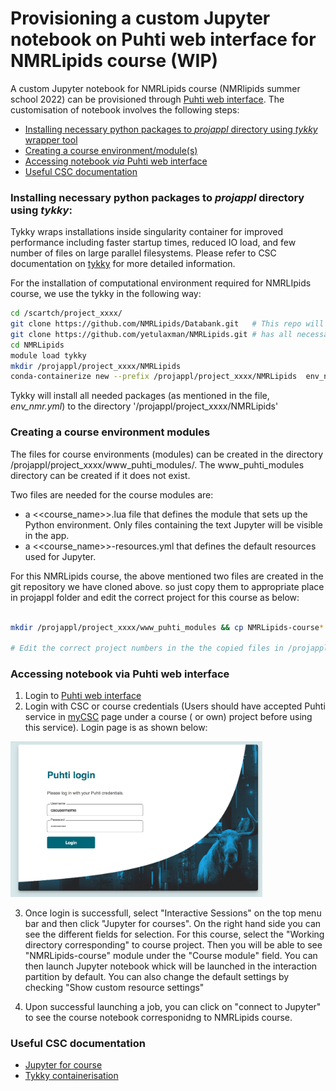 # Provisioning  a custom Jupyter notebook on Puhti web interface for NMRLipids course (WIP)

A custom Jupyter notebook for NMRLipids course (NMRlipids summer school 2022) can be provisioned through [Puhti web interface](https://www.puhti.csc.fi). The customisation of notebook involves the following steps:

- [Installing necessary python packages to *projappl* directory using *tykky* wrapper tool](#installing-necessary-python-packages-to-projappl-directory-using-tykky)
- [Creating a course environment/module(s)](#creating-a-course-environment-modules)
- [Accessing notebook *via* Puhti web interface](#accessing-notebook-via-puhti-web-interface)
- [Useful CSC documentation](useful-CSC-documentation)

### Installing necessary python packages to *projappl* directory using *tykky*:

Tykky wraps installations inside singularity container for improved performance including faster startup times, reduced IO load, and  few number of files on large parallel filesystems. Please refer to CSC documentation on [tykky](https://docs.csc.fi/computing/containers/tykky/) for more detailed information.

For the installation of computational environment required for NMRLIpids course, we use the tykky in the following way:

```bash
cd /scartch/project_xxxx/
git clone https://github.com/NMRLipids/Databank.git   # This repo will be copied to correct path inside the Jupyter notebook for each participant when notebook is laucnhed
git clone https://github.com/yetulaxman/NMRLipids.git # has all necessary scripts for customising the course environment
cd NMRLipids 
module load tykky
mkdir /projappl/project_xxxx/NMRLipids
conda-containerize new --prefix /projappl/project_xxxx/NMRLipids  env_nmr.yml  # this can take a while

```
Tykky will install all needed packages (as mentioned in the file, *env_nmr.yml*) to the directory '/projappl/project_xxxx/NMRLipids'

### Creating a course environment modules

The files for course environments (modules) can be created in the directory /projappl/project_xxxx/www_puhti_modules/. The www_puhti_modules directory can be created if it does not exist.

Two files are needed for the course modules are:
   - a <<course_name>>.lua file that defines the module that sets up the Python environment. Only files containing the text Jupyter will be visible in the app.
   - a <<course_name>>-resources.yml that defines the default resources used for Jupyter.
  
For this NMRLipids course, the above mentioned two files are created  in the git repository we have cloned above. so just copy them to appropriate place in projappl folder and edit the correct project for this course as below:

```bash

mkdir /projappl/project_xxxx/www_puhti_modules && cp NMRLipids-course* /projappl/project_xxxx/www_puhti_modules

# Edit the correct project numbers in the the copied files in /projappl/project_xxxx/www_puhti_modules

```
    
### Accessing notebook via Puhti web interface

1. Login to [Puhti web interface](https://www.puhti.csc.fi/public/login.html)
2. Login with CSC or course credentials (Users should have accepted Puhti service in [myCSC](https://my.csc.fi/welcome) page under a course ( or own) project before using this service). Login page is as shown below:

<img src="./Puhti_login.png" width="80%">

3. Once login is successfull, select "Interactive Sessions" on the top menu bar and then click "Jupyter for courses". On the right hand side you can see the different fields for selection.  For this course, select the "Working directory corresponding"  to course project. Then you will be able to see "NMRLipids-course" module under the "Course module" field. You can then launch Jupyter notebook whick will be launched in the interaction partition by default. You can also change the default settings by checking "Show custom resource settings"

4. Upon successful launching a job, you can click on "connect to Jupyter" to see the course notebook corresponidng to NMRLipids course.


###  Useful CSC documentation

- [Jupyter for course](https://docs.csc.fi/computing/webinterface/jupyter-for-courses/)
- [Tykky containerisation](https://docs.csc.fi/computing/containers/tykky/)



